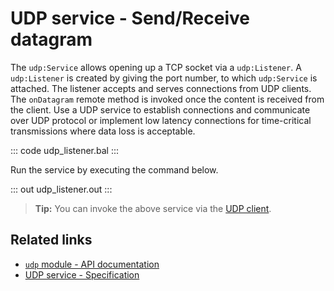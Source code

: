 # UDP service - Send/Receive datagram

The `udp:Service` allows opening up a TCP socket via a `udp:Listener`. A `udp:Listener` is created by giving the port number, to which `udp:Service` is attached. The listener accepts and serves connections from UDP clients. The `onDatagram` remote method is invoked once the content is received from the client. Use a UDP service to establish connections and communicate over UDP protocol or implement low latency connections for time-critical transmissions where data loss is acceptable.

::: code udp_listener.bal :::

Run the service by executing the command below.

::: out udp_listener.out :::

>**Tip:** You can invoke the above service via the [UDP client](/learn/by-example/udp-client/).

## Related links
- [`udp` module - API documentation](https://lib.ballerina.io/ballerina/udp/latest)
- [UDP service - Specification](/spec/udp/#4-service)
